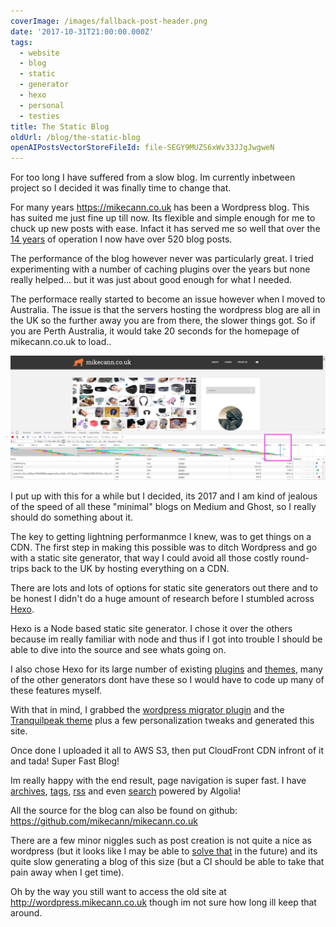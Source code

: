 ```yaml
---
coverImage: /images/fallback-post-header.png
date: '2017-10-31T21:00:00.000Z'
tags:
  - website
  - blog
  - static
  - generator
  - hexo
  - personal
  - testies
title: The Static Blog
oldUrl: /blog/the-static-blog
openAIPostsVectorStoreFileId: file-SEGY9MUZS6xWv33JJgJwgweN
---
```


For too long I have suffered from a slow blog. Im currently inbetween project so I decided it was finally time to change that.

<!-- more -->

For many years https://mikecann.co.uk has been a Wordpress blog. This has suited me just fine up till now. Its flexible and simple enough for me to chuck up new posts with ease. Infact it has served me so well that over the [14 years](/all-archives/) of operation I now have over 520 blog posts.

The performance of the blog however never was particularly great. I tried experimenting with a number of caching plugins over the years but none really helped... but it was just about good enough for what I needed.

The performace really started to become an issue however when I moved to Australia. The issue is that the servers hosting the wordpress blog are all in the UK so the further away you are from there, the slower things got. So if you are Perth Australia, it would take 20 seconds for the homepage of mikecann.co.uk to load..

[![](./chrome_2017-10-31_10-26-13.png)](./chrome_2017-10-31_10-26-13.png)

I put up with this for a while but I decided, its 2017 and I am kind of jealous of the speed of all these "minimal" blogs on Medium and Ghost, so I really should do something about it.

The key to getting lightning performanmce I knew, was to get things on a CDN. The first step in making this possible was to ditch Wordpress and go with a static site generator, that way I could avoid all those costly round-trips back to the UK by hosting everything on a CDN.

There are lots and lots of options for static site generators out there and to be honest I didn't do a huge amount of research before I stumbled across [Hexo](https://hexo.io/).

Hexo is a Node based static site generator. I chose it over the others because im really familiar with node and thus if I got into trouble I should be able to dive into the source and see whats going on.

I also chose Hexo for its large number of existing [plugins](https://hexo.io/plugins/) and [themes](https://hexo.io/themes/), many of the other generators dont have these so I would have to code up many of these features myself.

With that in mind, I grabbed the [wordpress migrator plugin](https://github.com/hexojs/hexo-migrator-wordpress) and the [Tranquilpeak theme](https://github.com/LouisBarranqueiro/tranquilpeak-hexo-theme) plus a few personalization tweaks and generated this site.

Once done I uploaded it all to AWS S3, then put CloudFront CDN infront of it and tada! Super Fast Blog!

Im really happy with the end result, page navigation is super fast. I have [archives](/all-archives/), [tags](/all-tags/), [rss](/atom.xml) and even [search](/#search) powered by Algolia!

All the source for the blog can also be found on github: https://github.com/mikecann/mikecann.co.uk

There are a few minor niggles such as post creation is not quite a nice as wordpress (but it looks like I may be able to [solve that](https://github.com/netlify/netlify-cms) in the future) and its quite slow generating a blog of this size (but a CI should be able to take that pain away when I get time).

Oh by the way you still want to access the old site at http://wordpress.mikecann.co.uk though im not sure how long ill keep that around.
